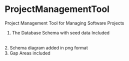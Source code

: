 # ProjectManagementTool
Project Management Tool for Managing Software Projects
<br>
1. The Database Schema with seed data Included
<br>
2. Schema diagram added in png format
<br>
3. Gap Areas included

